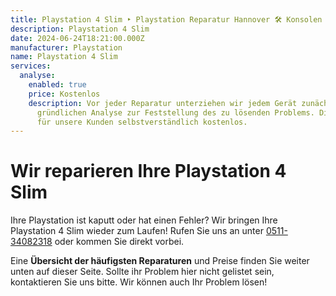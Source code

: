 ```yaml
---
title: Playstation 4 Slim ‣ Playstation Reparatur Hannover 🛠️ Konsolen Werkstatt
description: Playstation 4 Slim
date: 2024-06-24T18:21:00.000Z
manufacturer: Playstation
name: Playstation 4 Slim
services:
  analyse:
    enabled: true
    price: Kostenlos
    description: Vor jeder Reparatur unterziehen wir jedem Gerät zunächst einer
      gründlichen Analyse zur Feststellung des zu lösenden Problems. Diese ist
      für unsere Kunden selbstverständlich kostenlos.
---
```

# Wir reparieren Ihre Playstation 4 Slim

Ihre Playstation ist kaputt oder hat einen Fehler? Wir bringen Ihre Playstation 4 Slim wieder zum Laufen! Rufen Sie uns an unter [0511-34082318](tel:051134082318) oder kommen Sie direkt vorbei.

Eine **Übersicht der häufigsten Reparaturen** und Preise finden Sie weiter unten auf dieser Seite. Sollte ihr Problem hier nicht gelistet sein, kontaktieren Sie uns bitte. Wir können auch Ihr Problem lösen!
